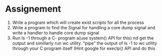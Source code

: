 # Assignement

1. Write a program which will create exist scripts for all the process
2. Write a program to find the Signal for handling a core dump signal and write a handler to handle core dump signal
3. Run ls -1 through a C- program a(use system() API for this) nd get the output and  simillarly run wc  utility.  “pipe” the output of
ls -1  to wc utility  through your C program itself (Hint google for execlp() API and do this 
